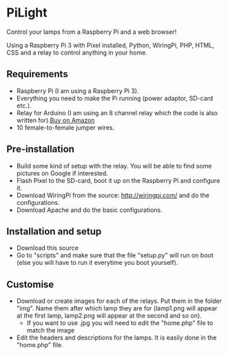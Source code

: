 # PiLight
Control your lamps from a Raspberry Pi and a web browser!

Using a Raspberry Pi 3 with Pixel installed, Python, WiringPi, PHP, HTML, CSS and a relay to control anything in your home. 


## Requirements
- Raspberry Pi (I am using a Raspberry Pi 3).
- Everything you need to make the Pi running (power adaptor, SD-card etc.).
- Relay for Arduino (I am using an 8 channel relay which the code is also written for).[Buy on Amazon](https://www.amazon.com/JBtek-Channel-Relay-Arduino-Raspberry/dp/B00KTELP3I)
- 10 female-to-female jumper wires.


## Pre-installation 
- Build some kind of setup with the relay. You will be able to find some pictures on Google if interested.
- Flash Pixel to the SD-card, boot it up on the Raspberry Pi and configure it.
- Download WiringPi from the source: http://wiringpi.com/ and do the configurations.
- Download Apache and do the basic configurations.


## Installation and setup
- Download this source
- Go to "scripts" and make sure that the file "setup.py" will run on boot (else you will have to run it everytime you boot yourself).


## Customise
- Download or create images for each of the relays. Put them in the folder "img". Name them after which lamp they are for (lamp1.png will appear at the first lamp, lamp2.png will appear at the second and so on).
  - If you want to use .jpg you will need to edit the "home.php" file to match the image
- Edit the headers and descriptions for the lamps. It is easily done in the "home.php" file.
